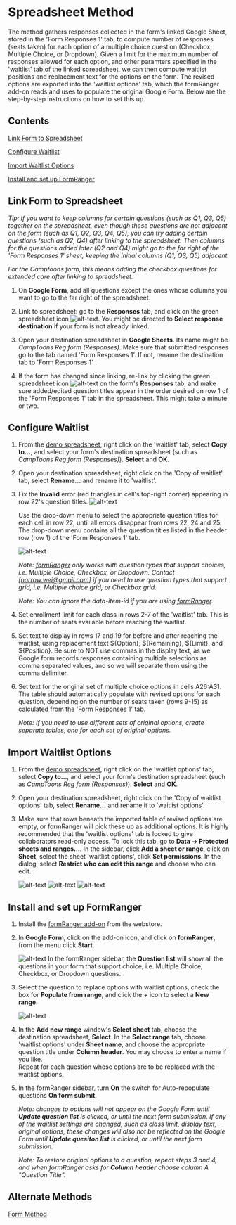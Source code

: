 # Spreadsheet Method
The method gathers responses collected in the form's linked Google Sheet, stored in the 'Form Responses 1' tab, to compute number of responses (seats taken) for each option of a multiple choice question (Checkbox, Multiple Choice, or Dropdown).  Given a limit for the maximum number of responses allowed for each option, and other paramters specified in the 'waitlist' tab of the linked spreadsheet, we can then compute waitlist positions and replacement text for the options on the form.  The revised options are exported into the 'waitlist options' tab, which the formRanger add-on reads and uses to populate the original Google Form.  Below are the step-by-step instructions on how to set this up.

## Contents
   [Link Form to Spreadsheet](#link-form-to-spreadsheet) 
   
   [Configure Waitlist](#configure-waitlist) 
   
   [Import Waitlist Options](#import-waitlist-options) 
   
   [Install and set up FormRanger](#install-and-set-up-formranger) 
   
   

## Link Form to Spreadsheet
*Tip: If you want to keep columns for certain questions (such as Q1, Q3, Q5) together on the spreadsheet, even though these questions are not adjacent on the form (such as Q1, Q2, Q3, Q4, Q5), you can try adding certain questions (such as Q2, Q4) after linking to the spreadsheet.  Then columns for the questions added later (Q2 and Q4) might go to the far right of the 'Form Responses 1' sheet, keeping the initial columns (Q1, Q3, Q5) adjacent.*

*For the Camptoons form, this means adding the checkbox questions for extended care after linking to spreadsheet.*

1. On **Google Form**, add all questions except the ones whose columns you want to go to the far right of the spreadsheet.

2. Link to spreadsheet: go to the **Responses** tab, and click on the green spreadsheet icon ![alt-text](https://lh3.googleusercontent.com/R7OAlMl_8iPpOQOsaMX-MWd9_Vvrsqc7nQ6Aidts68Mdof-jkuHR_QV5GGo4Ky8JJbfZ=w18).  You might be directed to **Select response destination** if your form is not already linked.

3. Open your destination spreadsheet in **Google Sheets**.  Its name might be *CampToons Reg form (Responses)*.  Make sure that submitted responses go to the tab named 'Form Responses 1'.  If not, rename the destination tab to  'Form Responses 1' .

4. If the form has changed since linking, re-link by clicking the green spreadsheet icon ![alt-text](https://lh3.googleusercontent.com/R7OAlMl_8iPpOQOsaMX-MWd9_Vvrsqc7nQ6Aidts68Mdof-jkuHR_QV5GGo4Ky8JJbfZ=w18) on the form's **Responses** tab, and make sure added/edited question titles appear in the order desired on row 1 of the 'Form Responses 1' tab in the spreadsheet.  This might take a minute or two.



## Configure Waitlist
1. From the [demo spreadsheet](https://docs.google.com/spreadsheets/d/1r9sEmRzMkriqzULdU5QX76499oI-KrlleShLuFsjFxs/edit?usp=sharing), right click on the 'waitlist' tab, select **Copy to...**, and select your form's destination spreadsheet (such as *CampToons Reg form (Responses)*).  **Select** and **OK**.

2. Open your destination spreadsheet, right click on the 'Copy of waitlist' tab, select **Rename...** and rename it to 'waitlist'.

3. Fix the **Invalid** error (red triangles in cell's top-right corner) appearing in row 22's question titles.
   ![alt-text](https://missweizhang.github.io/google-form-waitlist/img/invalid_error.png)

   Use the drop-down menu to select the appropriate question titles for each cell in row 22, until all errors disappear from rows 22, 24 and 25.  The drop-down menu contains all the question titles listed in the header row (row 1) of the 'Form Responses 1' tab.

   ![alt-text](https://missweizhang.github.io/google-form-waitlist/img/select_question_title.png)
   
   *Note: [formRanger](https://chrome.google.com/webstore/detail/formranger/faepkjkcpnnghgdhiobglpppbfdnaehc?hl=en) only works with question types that support choices, i.e. Multiple Choice, Checkbox, or Dropdown.  Contact [narrow.wei@gmail.com] if you need to use question types that support grid, i.e. Multiple choice grid, or Checkbox grid.*

   *Note: You can ignore the data-item-id if you are using [formRanger](https://chrome.google.com/webstore/detail/formranger/faepkjkcpnnghgdhiobglpppbfdnaehc?hl=en).*
   
4. Set enrollment limit for each class in rows 2-7 of the 'waitlist' tab.  This is the number of seats available before reaching the waitlist.

5. Set text to display in rows 17 and 19 for before and after reaching the waitlist, using replacement text ${Option}, ${Remaining}, ${Limit}, and ${Position}.  Be sure to NOT use commas in the display text, as we Google form records responses containing multiple selections as comma separated values, and so we will separate them using the comma delimiter.

6. Set text for the original set of multiple choice options in cells A26:A31.  The table should automatically populate with revised options for each question, depending on the number of seats taken (rows 9-15) as calculated from the 'Form Responses 1' tab.

   *Note: If you need to use different sets of original options, create separate tables, one for each set of original options.*
 


## Import Waitlist Options
1. From the [demo spreadsheet](https://docs.google.com/spreadsheets/d/1r9sEmRzMkriqzULdU5QX76499oI-KrlleShLuFsjFxs/edit?usp=sharing), right click on the 'waitlist options' tab, select **Copy to...**, and select your form's destination spreadsheet (such as *CampToons Reg form (Responses)*).  **Select** and **OK**.

2. Open your destination spreadsheet, right click on the 'Copy of waitlist options' tab, select **Rename...** and rename it to 'waitlist options'.

3. Make sure that rows beneath the imported table of revised options are empty, or formRanger will pick these up as additional options.  It is highly recommended that the 'waitlist options' tab is locked to give collaborators read-only access.  To lock this tab, go to **Data -> Protected sheets and ranges...**.  In the sidebar, click **Add a sheet or range**, click on **Sheet**, select the sheet 'waitlist options', click **Set permissions**.  In the dialog, select **Restrict who can edit this range** and choose who can edit.   

   ![alt-text](https://missweizhang.github.io/google-form-waitlist/img/formranger_options.png)
   ![alt-text](https://missweizhang.github.io/google-form-waitlist/img/protect_sheet_only_you_can_edit.png)
   ![alt-text](https://missweizhang.github.io/google-form-waitlist/img/protect_sheet.png)



## Install and set up FormRanger
1. Install the [formRanger add-on](https://chrome.google.com/webstore/detail/formranger/faepkjkcpnnghgdhiobglpppbfdnaehc?hl=en) from the webstore.

2. In **Google Form**, click on the add-on icon, and click on **formRanger**, from the menu click **Start**.

   ![alt-text](https://missweizhang.github.io/google-form-waitlist/img/formranger_addon.png)
   In the formRanger sidebar, the **Question list** will show all the questions in your form that support choice, i.e. Multiple Choice, Checkbox, or Dropdown questions.

3. Select the question to replace options with waitlist options, check the box for **Populate from range**, and click the *+* icon to select a **New range**.

   ![alt-text](https://missweizhang.github.io/google-form-waitlist/img/formranger_sidebar.png)

4. In the **Add new range** window's **Select sheet** tab, choose the destination spreadsheet, **Select**.  In the **Select range** tab, choose 'waitlist options' under **Sheet name**, and choose the appropriate question title under **Column header**.  You may choose to enter a name if you like.  
   Repeat for each question whose options are to be replaced with the waitlist options.

5. In the formRanger sidebar, turn **On** the switch for Auto-repopulate questions **On form submit**.

   *Note: changes to options will not appear on the Google Form until **Update question list** is clicked, or until the next form submission.  If any of the waitlist settings are changed, such as class limit, display text, original options, these changes will also not be reflected on the Google Form until **Update quesiton list** is clicked, or until the next form submission.*
   
   *Note: To restore original options to a question, repeat steps 3 and 4, and when formRanger asks for **Column header** choose column A "Question Title".*
   
## Alternate Methods
[Form Method](../form-method) 
